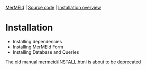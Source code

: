 
[MerMEId](../README.md) | [Source code](./README.md) | [Installation overview ](INSTALL.md)

# Installation

* Installing dependencies
* Installing MerMEId Form
* Installing Database and Queries

The old manual
[mermeid/INSTALL.html](https://rawgit.com/Det-Kongelige-Bibliotek/MerMEId/master/trunk/mermeid/INSTALL.html)
is about to be deprecated

